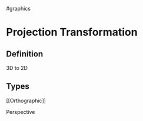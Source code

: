 #graphics 

# Projection Transformation

## Definition

3D to 2D

## Types

[[Orthographic]]

Perspective
